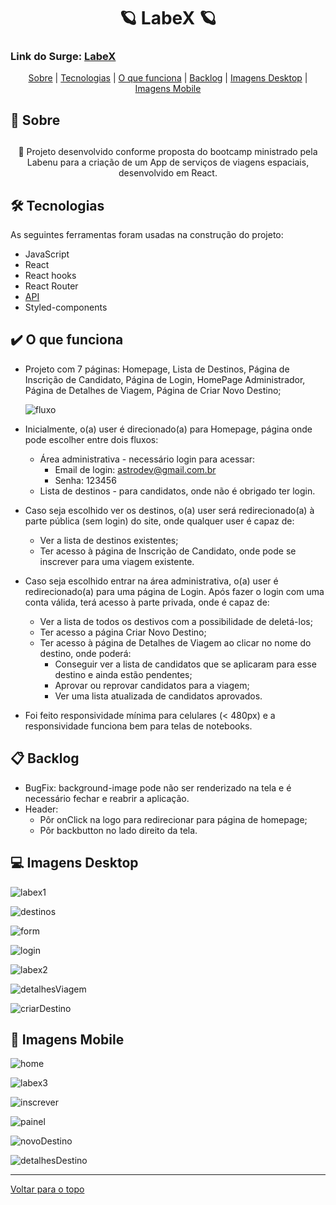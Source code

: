 <h1 align="center" id="top" border="none">🪐 LabeX 🪐</h1>

### Link do Surge: <a href="http://daffy-experience.surge.sh/" target="_blank" title="Veja o projeto">LabeX</a>

<div align="center">
<a href="#sobre">Sobre</a> | <a href="#tecnologias">Tecnologias</a> | <a href="#funciona">O que funciona</a> | <a href="#nao-funciona">Backlog</a> | <a href='#img-desktop'>Imagens Desktop</a> | <a href='#img-mobile'>Imagens Mobile</a> 
</div>

## <h2 id="sobre">📓 Sobre<h2>

<p align="center">🚀 Projeto desenvolvido conforme proposta do bootcamp ministrado pela Labenu para a criação de um App de serviços de viagens espaciais, desenvolvido em React.</p>


## <h2 id="tecnologias">🛠️ Tecnologias</h2> 
As seguintes ferramentas foram usadas na construção do projeto:

* JavaScript
* React
* React hooks
* React Router
* <a href="https://documenter.getpostman.com/view/9133542/TzCTZkQr" target="_blank">API</a>
* Styled-components

## <h2 id="funciona">✔️ O que funciona</h2>

* Projeto com 7 páginas: Homepage, Lista de Destinos, Página de Inscrição de Candidato, Página de Login, HomePage Administrador, Página de Detalhes de Viagem, Página de Criar Novo Destino;
  
    ![fluxo](https://user-images.githubusercontent.com/71045022/160829725-e7174ca5-1f68-4892-8e7a-c1a9c09845b3.JPG)
  
* Inicialmente, o(a) user é direcionado(a) para Homepage, página onde pode escolher entre dois fluxos:
    * Área administrativa - necessário login para acessar:
        * Email de login: astrodev@gmail.com.br
        * Senha: 123456
    * Lista de destinos - para candidatos, onde não é obrigado ter login.
* Caso seja escolhido ver os destinos, o(a) user será redirecionado(a) à parte pública (sem login) do site, onde qualquer user é capaz de:
    * Ver a lista de destinos existentes;
    * Ter acesso à página de Inscrição de Candidato, onde pode se inscrever para uma viagem existente.
* Caso seja escolhido entrar na área administrativa, o(a) user é redirecionado(a) para uma página de Login. Após fazer o login com uma conta válida, terá acesso à parte privada, onde é capaz de:
    * Ver a lista de todos os destivos com a possibilidade de deletá-los;
    * Ter acesso a página Criar Novo Destino;
    * Ter acesso à página de Detalhes de Viagem ao clicar no nome do destino, onde poderá:
        * Conseguir ver a lista de candidatos que se aplicaram para esse destino e ainda estão pendentes;
        * Aprovar ou reprovar candidatos para a viagem;
        * Ver uma lista atualizada de candidatos aprovados.
* Foi feito responsividade mínima para celulares (< 480px) e a responsividade funciona bem para telas de notebooks.

## <h2 id="nao-funciona">📋 Backlog</h2>
* BugFix: background-image pode não ser renderizado na tela e é necessário fechar e reabrir a aplicação.
* Header:
    * Pôr onClick na logo para redirecionar para página de homepage;
    * Pôr backbutton no lado direito da tela.

## <h2 id="img-desktop">💻 Imagens Desktop</h2>

![labex1](https://user-images.githubusercontent.com/71045022/154946030-91b16a79-2264-4a10-b16f-42654dde3111.JPG)

![destinos](https://user-images.githubusercontent.com/71045022/160837989-f9582274-bd06-436f-8a77-59333d9b83ce.JPG)
  
![form](https://user-images.githubusercontent.com/71045022/160837993-a1bac528-aa6d-4fa3-a49b-aba2e670351b.JPG)

![login](https://user-images.githubusercontent.com/71045022/160837996-5f9336bb-301e-4e2f-9f0e-7a797696b228.JPG)
  
![labex2](https://user-images.githubusercontent.com/71045022/154946019-69468a35-fdcf-44bd-b54f-7f421682d9d2.JPG)
  
![detalhesViagem](https://user-images.githubusercontent.com/71045022/160837999-a8740f94-e845-4e7f-8d44-c4c632b6970f.JPG)
  
![criarDestino](https://user-images.githubusercontent.com/71045022/160838001-42c039bd-649a-435c-b176-fad26d928285.JPG)

## <h2 id="img-mobile">📱 Imagens Mobile</h2>

![home](https://user-images.githubusercontent.com/71045022/160839769-b6a524b6-a764-47a2-b64a-b1120d92c0ea.JPG)
  
![labex3](https://user-images.githubusercontent.com/71045022/154946028-d46684a5-0063-4710-ace2-2e9252db2f6d.JPG)

![inscrever](https://user-images.githubusercontent.com/71045022/160839460-b5a595e7-a50b-4abd-a3ad-f75d20b67083.JPG)
  
![painel](https://user-images.githubusercontent.com/71045022/160839467-db554b3c-248e-4274-8953-92d94d76d454.JPG)
  
![novoDestino](https://user-images.githubusercontent.com/71045022/160839470-ac874d7a-9ff0-418b-9f67-2287fca225ec.JPG)

![detalhesDestino](https://user-images.githubusercontent.com/71045022/160840309-7e1948d1-f132-4dc4-978f-9227e7cfcc41.JPG)
________________________________________

<a href='#top'>Voltar para o topo</a>
